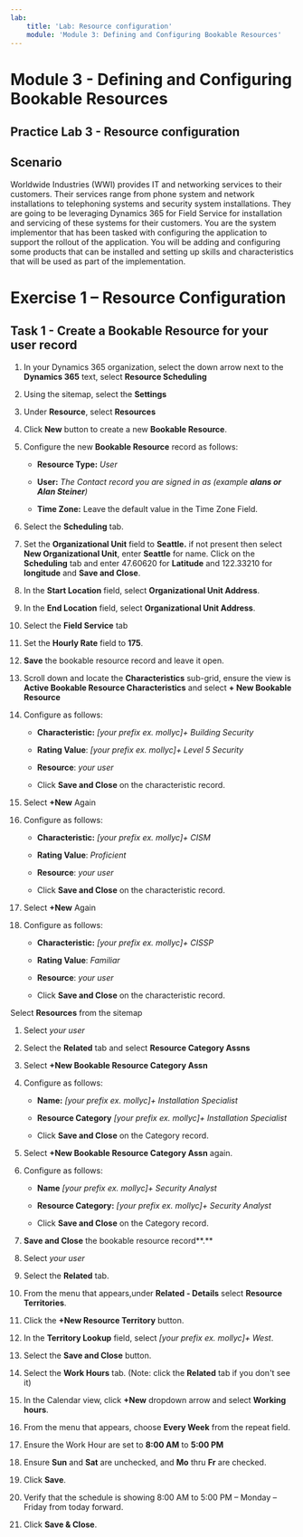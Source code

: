 ```yaml
---
lab:
    title: 'Lab: Resource configuration'
    module: 'Module 3: Defining and Configuring Bookable Resources'
---
```


Module 3 - Defining and Configuring Bookable Resources
====================
## Practice Lab 3 - Resource configuration

## Scenario

Worldwide Industries (WWI) provides IT and networking services to their
customers. Their services range from phone system and network installations to
telephoning systems and security system installations. They are going to be
leveraging Dynamics 365 for Field Service for installation and servicing of
these systems for their customers. You are the system implementor that has been
tasked with configuring the application to support the rollout of the
application. You will be adding and configuring some products that can be
installed and setting up skills and characteristics that will be used as part of
the implementation.

Exercise 1 – Resource Configuration 
====================================

Task 1 - Create a Bookable Resource for your user record
---------------------------------------------------------

1. In your Dynamics 365 organization, select the down arrow next to the **Dynamics 365** text, select **Resource Scheduling**

2. Using the sitemap, select the **Settings**
    
3. Under **Resource**, select **Resources**

4.  Click **New** button to create a new **Bookable Resource**.

5.  Configure the new **Bookable Resource** record as follows:

    -   **Resource Type:** *User*

    -   **User:** *The Contact record you are signed in as (example **alans or Alan Steiner**)*

    -   **Time Zone:** Leave the default value in the Time Zone Field.

6.  Select the **Scheduling** tab.

7.  Set the **Organizational Unit** field to **Seattle.** if not present then select **New Organizational Unit**, enter **Seattle** for name. Click on the **Scheduling** tab and enter 47.60620 for **Latitude** and 122.33210 for **longitude** and **Save and Close**.

8.  In the **Start Location** field, select **Organizational Unit Address**.

9.  In the **End Location** field, select **Organizational Unit Address**.

10.  Select the **Field Service** tab

11.  Set the **Hourly Rate** field to **175**.

12. **Save** the bookable resource record and leave it open.

12. Scroll down and locate the **Characteristics** sub-grid, ensure the view is **Active Bookable Resource Characteristics** and select **+ New Bookable Resource** 

13. Configure as follows:

    - **Characteristic:** *[your prefix ex. mollyc]+ Building Security*

    - **Rating Value**: *[your prefix ex. mollyc]+ Level 5 Security*
    
    - **Resource**: *your user*

    - Click **Save and Close** on the characteristic record.

14. Select **+New** Again

15. Configure as follows:

    - **Characteristic:** *[your prefix ex. mollyc]+ CISM*

    - **Rating Value**: *Proficient*
    
    - **Resource**: *your user*

    - Click **Save and Close** on the characteristic record.

16. Select **+New** Again

17. Configure as follows:

    - **Characteristic:** *[your prefix ex. mollyc]+ CISSP*

    - **Rating Value**: *Familiar*
    
    - **Resource**: *your user*

    - Click **Save and Close** on the characteristic record.

Select **Resources** from the sitemap

1. Select *your user*

2. Select the **Related** tab and select **Resource Category Assns**

3. Select **+New Bookable Resource Category Assn**

4. Configure as follows:

    -  **Name:** *[your prefix ex. mollyc]+ Installation Specialist*
    
    -  **Resource Category** *[your prefix ex. mollyc]+ Installation Specialist*

    -  Click **Save and Close** on the Category record.

5. Select **+New Bookable Resource Category Assn** again.

6. Configure as follows:

    - **Name** *[your prefix ex. mollyc]+ Security Analyst*
    
    - **Resource Category:** *[your prefix ex. mollyc]+ Security Analyst*

    - Click **Save and Close** on the Category record.

7. **Save and Close** the bookable resource record**.**

8. Select *your user*

9. Select the **Related** tab.

10. From the menu that appears,under **Related - Details**  select **Resource Territories**.

11. Click the **+New Resource Territory** button.

12. In the **Territory Lookup** field, select *[your prefix ex. mollyc]+ West*.

13. Select the **Save and Close** button.

14. Select the **Work Hours** tab. (Note: click the **Related** tab if you don't see it)

15. In the Calendar view, click **+New** dropdown arrow and select **Working hours**.

16. From the menu that appears, choose **Every Week** from the repeat field.

17. Ensure the Work Hour are set to **8:00 AM** to **5:00 PM**

18. Ensure **Sun** and **Sat** are unchecked, and **Mo** thru **Fr** are checked.

19. Click **Save**.

20. Verify that the schedule is showing 8:00 AM to 5:00 PM – Monday – Friday
    from today forward.

21. Click **Save & Close**.
